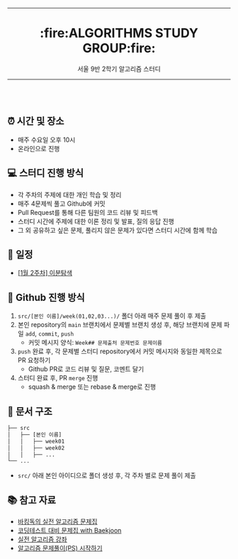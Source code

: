 ----
<div align="center"> <h1> :fire:ALGORITHMS STUDY GROUP:fire: </div>
<div align="center"> 서울 9반 2학기 알고리즘 스터디 </div>

----
<br></br>

## :alarm_clock: 시간 및 장소
- 매주 수요일 오후 10시
- 온라인으로 진행

## :computer: 스터디 진행 방식
- 각 주차의 주제에 대한 개인 학습 및 정리
- 매주 4문제씩 풀고 Github에 커밋
- Pull Request를 통해 다른 팀원의 코드 리뷰 및 피드백
- 스터디 시간에 주제에 대한 이론 정리 및 발표, 질의 응답 진행
- 그 외 공유하고 싶은 문제, 풀리지 않은 문제가 있다면 스터디 시간에 함께 학습

## :date: 일정
- [[1월 2주차] 이분탐색](https://github.com/encrypted-def/basic-algo-lecture/blob/master/workbook/0x13.md)

## :pushpin: Github 진행 방식

1. `src/[본인 이름]/week(01,02,03...)/` 폴더 아래 매주 문제 풀이 후 제출
2. 본인 repository의 `main` 브랜치에서 문제별 브랜치 생성 후, 해당 브랜치에 문제 파일 `add`, `commit`, `push`
   - 커밋 메시지 양식: `Week## 문제출처 문제번호 문제이름`
3. `push` 완료 후, 각 문제별 스터디 repository에서 커밋 메시지와 동일한 제목으로 PR 요청하기
   - Github PR로 코드 리뷰 및 질문, 코멘트 달기
4. 스터디 완료 후, PR `merge` 진행
   - squash & merge 또는 rebase & merge로 진행

## :file_folder: 문서 구조

```bash
├── src
│   ├── [본인 이름]
│   │   ├── week01
│   │   ├── week02
│   │   ├── ...
└── ...
```

- `src/` 아래 본인 아이디으로 폴더 생성 후, 각 주차 별로 문제 풀이 제출

## :books: 참고 자료
- [바킹독의 실전 알고리즘 문제집](https://github.com/encrypted-def/basic-algo-lecture/blob/master/workbook.md)
- [코딩테스트 대비 문제집 with Baekjoon](https://github.com/tony9402/baekjoon)
- [실전 알고리즘 강좌](https://blog.encrypted.gg/919?category=773649)
- [알고리즘 문제풀이(PS) 시작하기](https://plzrun.tistory.com/entry/%EC%95%8C%EA%B3%A0%EB%A6%AC%EC%A6%98-%EB%AC%B8%EC%A0%9C%ED%92%80%EC%9D%B4PS-%EC%8B%9C%EC%9E%91%ED%95%98%EA%B8%B0)



